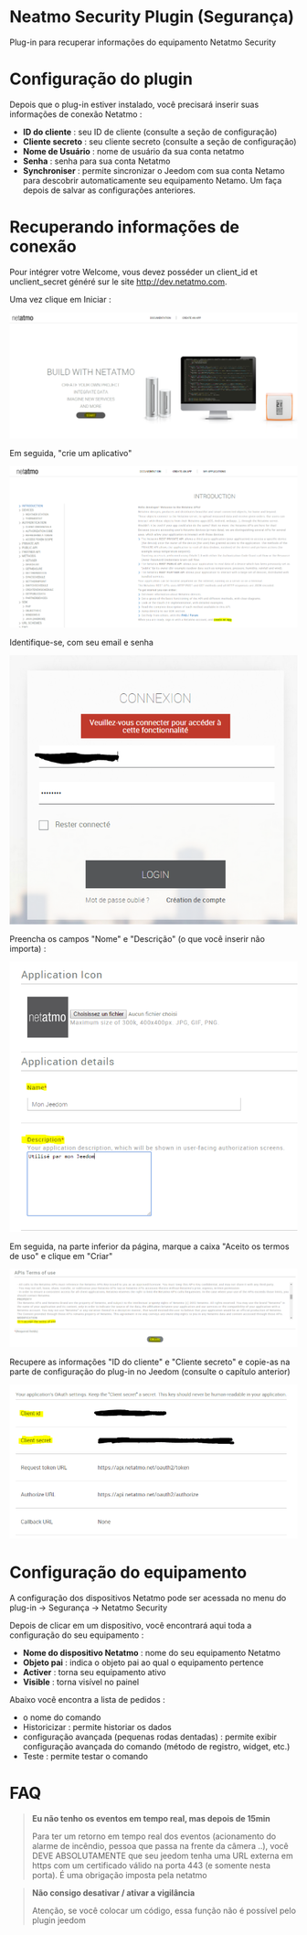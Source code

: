 # Neatmo Security Plugin (Segurança)

Plug-in para recuperar informações do equipamento Netatmo Security

# Configuração do plugin

Depois que o plug-in estiver instalado, você precisará inserir suas informações de conexão Netatmo :

-   **ID do cliente** : seu ID de cliente (consulte a seção de configuração)
-   **Cliente secreto** : seu cliente secreto (consulte a seção de configuração)
-   **Nome de Usuário** : nome de usuário da sua conta netatmo
-   **Senha** : senha para sua conta Netatmo
-   **Synchroniser** : permite sincronizar o Jeedom com sua conta Netamo para descobrir automaticamente seu equipamento Netamo. Um
    faça depois de salvar as configurações anteriores.

# Recuperando informações de conexão

Pour intégrer votre Welcome, vous devez posséder un client\_id et unclient\_secret généré sur le site <http://dev.netatmo.com>.

Uma vez clique em Iniciar :

![netatmoWelcome10](../images/netatmoWelcome10.png)

Em seguida, "crie um aplicativo"

![netatmoWelcome11](../images/netatmoWelcome11.png)

Identifique-se, com seu email e senha

![netatmoWelcome12](../images/netatmoWelcome12.png)

Preencha os campos "Nome" e "Descrição" (o que você inserir não importa) :

![netatmoWelcome13](../images/netatmoWelcome13.png)

Em seguida, na parte inferior da página, marque a caixa "Aceito os termos de uso" e clique em "Criar"

![netatmoWelcome14](../images/netatmoWelcome14.png)

Recupere as informações "ID do cliente" e "Cliente secreto" e copie-as na parte de configuração do plug-in no Jeedom (consulte o capítulo anterior)

![netatmoWelcome15](../images/netatmoWelcome15.png)

# Configuração do equipamento

A configuração dos dispositivos Netatmo pode ser acessada no menu do plug-in -> Segurança -> Netatmo Security

Depois de clicar em um dispositivo, você encontrará aqui toda a configuração do seu equipamento :

-   **Nome do dispositivo Netatmo** : nome do seu equipamento Netatmo
-   **Objeto pai** : indica o objeto pai ao qual o equipamento pertence
-   **Activer** : torna seu equipamento ativo
-   **Visible** : torna visível no painel

Abaixo você encontra a lista de pedidos :

-   o nome do comando
-   Historicizar : permite historiar os dados
-   configuração avançada (pequenas rodas dentadas) : permite exibir
    configuração avançada do comando (método de registro, widget, etc.)
-   Teste : permite testar o comando

# FAQ

>**Eu não tenho os eventos em tempo real, mas depois de 15min**
>
>Para ter um retorno em tempo real dos eventos (acionamento do alarme de incêndio, pessoa que passa na frente da câmera ..), você DEVE ABSOLUTAMENTE que seu jeedom tenha uma URL externa em https com um certificado válido na porta 443 (e somente nesta porta). É uma obrigação imposta pela netatmo

>**Não consigo desativar / ativar a vigilância**
>
>Atenção, se você colocar um código, essa função não é possível pelo plugin jeedom
